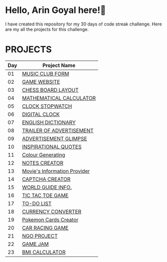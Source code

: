 # Hello, Arin Goyal here!👋
I have created this repository for my 30 days of code streak challenge. Here are my all the projects for this challenge.
# PROJECTS
|Day|Project Name|
|-----|----------------|
|01|[MUSIC CLUB FORM](https://effulgent-macaron-3f0590.netlify.app/)|
|02|[GAME WEBSITE](https://pymonstergaming.netlify.app/)|
|03|[CHESS BOARD LAYOUT](https://poetic-blini-08236a.netlify.app/)|
|04|[MATHEMATICAL CALCULATOR](https://funcalculator.netlify.app/)|
|05|[CLOCK STOPWATCH](https://clockstopwatch.netlify.app/)|
|06|[DIGITAL CLOCK](https://arindigitalclock.netlify.app/)|
|07|[ENGLISH DICTIONARY](https://dictionaryenglish.netlify.app/)|
|08|[TRAILER OF ADVERTISEMENT](https://advtrailer.netlify.app/)|
|09|[ADVERTISEMENT GLIMPSE](https://trailer2.netlify.app/)|
|10|[INSPIRATIONAL QUOTES](https://quotesmotivational.netlify.app/)|
|11|[Colour Generating](https://arincolourgenerator.netlify.app/)|
|12|[NOTES CREATOR](https://stikynotescreator.netlify.app/)|
|13|[Movie's Information Provider](https://arinmovieinfo.netlify.app/)|
|14|[CAPTCHA CREATOR](https://capturacreator.netlify.app/)|
|15|[WORLD GUIDE INFO.](https://arinsworldguide.netlify.app/)|
|16|[TIC TAC TOE GAME](https://arinstictactoegame.netlify.app/)|
|17|[TO-DO LIST](https://arinstodolist.netlify.app/)|
|18|[CURRENCY CONVERTER](https://arinscurrencyconverter.netlify.app/)|
|19|[Pokemon Cards Creator](https://arinspokemoncards.netlify.app/)|
|20|[CAR RACING GAME](https://arinscarracinggame.netlify.app/)|
|21|[NGO PROJECT](https://vansh09122003.github.io/Women-Empowerment-Advertisment/)|
|22|[GAME JAM](https://vansh09122003.github.io/Puzzly-Eco/)|
|23|[BMI CALCULATOR](https://arinsbmicalculator.netlify.app/)|
